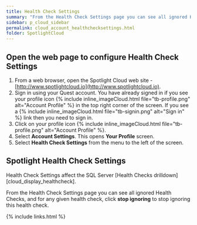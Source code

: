 ```yaml
---
title: Health Check Settings
summary: "From the Health Check Settings page you can see all ignored Health Checks, and for any given health check, click stop ignoring to stop ignoring this health check."
sidebar: p_cloud_sidebar
permalink: cloud_account_healthchecksettings.html
folder: SpotlightCloud
---
```



## Open the web page to configure Health Check Settings

1. From a web browser, open the Spotlight Cloud web site - [http://www.spotlightcloud.io](http://www.spotlightcloud.io).
2. Sign in using your Quest account. You have already signed in if you see your profile icon {% include inline_imageCloud.html file="tb-profile.png" alt="Account Profile" %} in the top right corner of the screen. If you see a {% include inline_imageCloud.html file="tb-signin.png" alt="Sign in" %} link then you need to sign in.
3. Click on your profile icon {% include inline_imageCloud.html file="tb-profile.png" alt="Account Profile" %}.
4. Select **Account Settings**. This opens **Your Profile** screen.
5. Select **Health Check Settings** from the menu to the left of the screen.


## Spotlight Health Check Settings
Health Check Settings affect the SQL Server [Health Checks drilldown][cloud_display_healthcheck].

From the Health Check Settings page you can see all ignored Health Checks, and for any given health check, click **stop ignoring** to stop ignoring this health check.



{% include links.html %}
